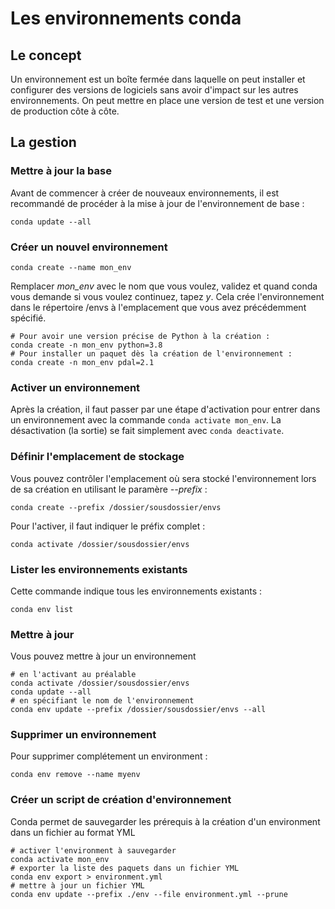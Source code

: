 # Les environnements conda

## Le concept

Un environnement est un boîte fermée dans laquelle on peut installer et configurer des versions de logiciels sans avoir d'impact sur les autres environnements. On peut mettre en place une version de test et une version de production côte à côte.

## La gestion

### Mettre à jour la base

Avant de commencer à créer de nouveaux environnements, il est recommandé de procéder à la mise à jour de l'environnement de base :

``` shell
conda update --all
```

### Créer un nouvel environnement

``` shell
conda create --name mon_env
```

Remplacer *mon_env* avec le nom que vous voulez, validez et quand conda vous demande si vous voulez continuez, tapez *y*. Cela crée l'environnement dans le répertoire /envs à l'emplacement que vous avez précédemment spécifié.

``` shell
# Pour avoir une version précise de Python à la création :
conda create -n mon_env python=3.8
# Pour installer un paquet dès la création de l'environnement :
conda create -n mon_env pdal=2.1
```

### Activer un environnement

Après la création, il faut passer par une étape d'activation pour entrer dans un environnement  avec la commande ``` conda activate mon_env ```. La désactivation (la sortie) se fait simplement avec ``` conda deactivate ```.

### Définir l'emplacement de stockage

Vous pouvez contrôler l'emplacement où sera stocké l'environnement lors de sa création en utilisant le paramère *--prefix* :

``` shell
conda create --prefix /dossier/sousdossier/envs
```

Pour l'activer, il faut indiquer le préfix complet :

``` shell
conda activate /dossier/sousdossier/envs
```

### Lister les environnements existants

Cette commande indique tous les environnements existants :

``` shell
conda env list
```

### Mettre à jour

Vous pouvez mettre à jour un environnement

``` shell
# en l'activant au préalable
conda activate /dossier/sousdossier/envs
conda update --all
# en spécifiant le nom de l'environnement
conda env update --prefix /dossier/sousdossier/envs --all
```

### Supprimer un environnement

Pour supprimer complétement un environment :

``` shell
conda env remove --name myenv
```

### Créer un script de création d'environnement

Conda permet de sauvegarder les prérequis à la création d'un environment dans un fichier au format YML

``` shell
# activer l'environment à sauvegarder
conda activate mon_env
# exporter la liste des paquets dans un fichier YML
conda env export > environment.yml
# mettre à jour un fichier YML
conda env update --prefix ./env --file environment.yml --prune
```
